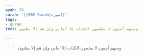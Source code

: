 ```yaml
---
ayah: 78
surah: '[[002-Surah|سورة]]'
tags:
- quran
text: ومنهم أميون لا يعلمون الكتاب إلا أماني وإن هم إلا يظنون

---
```

> ومنهم أميون لا يعلمون الكتاب إلا أماني وإن هم إلا يظنون
